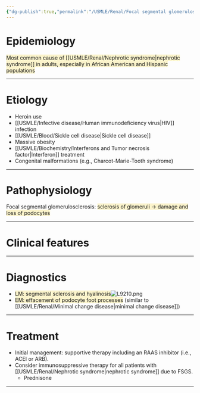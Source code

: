 ```yaml
---
{"dg-publish":true,"permalink":"/USMLE/Renal/Focal segmental glomerulosclerosis/"}
---
```


# Epidemiology
<span style="background:rgba(240, 200, 0, 0.2)">Most common cause of [[USMLE/Renal/Nephrotic syndrome\|nephrotic syndrome]] in adults, especially in African American and Hispanic populations</span>

---
# Etiology
- Heroin use
- [[USMLE/Infective disease/Human immunodeficiency virus\|HIV]] infection
- [[USMLE/Blood/Sickle cell disease\|Sickle cell disease]]
- Massive obesity
- [[USMLE/Biochemistry/Interferons and Tumor necrosis factor\|Interferon]] treatment
- Congenital malformations (e.g., Charcot-Marie-Tooth syndrome)

---
# Pathophysiology
Focal segmental glomerulosclerosis: <span style="background:rgba(240, 200, 0, 0.2)">sclerosis of glomeruli → damage and loss of podocytes</span>

---
# Clinical features


---
# Diagnostics
- <span style="background:rgba(240, 200, 0, 0.2)">LM: segmental sclerosis and hyalinosis</span>![L9210.png](/img/user/appendix/L9210.png)
- <span style="background:rgba(240, 200, 0, 0.2)">EM: effacement of podocyte foot processes</span> (similar to [[USMLE/Renal/Minimal change disease\|minimal change disease]])

---
# Treatment
- Initial management: supportive therapy including an RAAS inhibitor (i.e., ACEI or ARB).
- Consider immunosuppressive therapy for all patients with [[USMLE/Renal/Nephrotic syndrome\|nephrotic syndrome]] due to FSGS.
	- Prednisone

---

